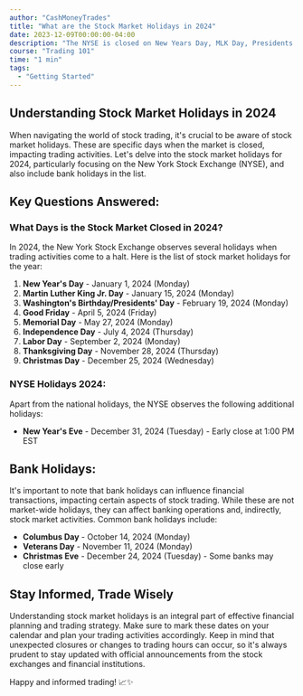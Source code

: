 ```yaml
---
author: "CashMoneyTrades"
title: "What are the Stock Market Holidays in 2024"
date: 2023-12-09T00:00:00-04:00
description: "The NYSE is closed on New Years Day, MLK Day, Presidents Day, Good Friday, Memorial Day, Independence Day, Labor Day, Thanksgiving Day, and Christmas Day."
course: "Trading 101"
time: "1 min"
tags:
  - "Getting Started"
---
```



## Understanding Stock Market Holidays in 2024

When navigating the world of stock trading, it's crucial to be aware of stock market holidays. These are specific days when the market is closed, impacting trading activities. Let's delve into the stock market holidays for 2024, particularly focusing on the New York Stock Exchange (NYSE), and also include bank holidays in the list.

## Key Questions Answered:

### What Days is the Stock Market Closed in 2024?

In 2024, the New York Stock Exchange observes several holidays when trading activities come to a halt. Here is the list of stock market holidays for the year:

1. **New Year's Day** - January 1, 2024 (Monday)
2. **Martin Luther King Jr. Day** - January 15, 2024 (Monday)
3. **Washington's Birthday/Presidents' Day** - February 19, 2024 (Monday)
4. **Good Friday** - April 5, 2024 (Friday)
5. **Memorial Day** - May 27, 2024 (Monday)
6. **Independence Day** - July 4, 2024 (Thursday)
7. **Labor Day** - September 2, 2024 (Monday)
8. **Thanksgiving Day** - November 28, 2024 (Thursday)
9. **Christmas Day** - December 25, 2024 (Wednesday)

### NYSE Holidays 2024:

Apart from the national holidays, the NYSE observes the following additional holidays:

- **New Year's Eve** - December 31, 2024 (Tuesday) - Early close at 1:00 PM EST

## Bank Holidays:

It's important to note that bank holidays can influence financial transactions, impacting certain aspects of stock trading. While these are not market-wide holidays, they can affect banking operations and, indirectly, stock market activities. Common bank holidays include:

- **Columbus Day** - October 14, 2024 (Monday)
- **Veterans Day** - November 11, 2024 (Monday)
- **Christmas Eve** - December 24, 2024 (Tuesday) - Some banks may close early

## Stay Informed, Trade Wisely

Understanding stock market holidays is an integral part of effective financial planning and trading strategy. Make sure to mark these dates on your calendar and plan your trading activities accordingly. Keep in mind that unexpected closures or changes to trading hours can occur, so it's always prudent to stay updated with official announcements from the stock exchanges and financial institutions.

Happy and informed trading! 📈✨
